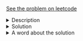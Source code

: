 <a href="https://leetcode.com/problems/linked-list-random-node/"> See the problem on leetcode </a>
<details>
   <summary>Description</summary>
   <div class="content__u3I1 question-content__JfgR">
      <div>
         <p>Given the <code>root</code> of a binary search tree, rearrange the tree in <strong>in-order</strong> so that the leftmost node in the tree is now the root of the tree, and every node has no left child and only one right child.</p>
         <p>&nbsp;</p>
         <p><strong>Example 1:</strong></p>
         <img alt="" src="https://assets.leetcode.com/uploads/2020/11/17/ex1.jpg" style="width: 600px; height: 350px;">
         <pre><strong>Input:</strong> root = [5,3,6,2,4,null,8,1,null,null,null,7,9]
<strong>Output:</strong> [1,null,2,null,3,null,4,null,5,null,6,null,7,null,8,null,9]
</pre>
         <p><strong>Example 2:</strong></p>
         <img alt="" src="https://assets.leetcode.com/uploads/2020/11/17/ex2.jpg" style="width: 300px; height: 114px;">
         <pre><strong>Input:</strong> root = [5,1,7]
<strong>Output:</strong> [1,null,5,null,7]
</pre>
         <p>&nbsp;</p>
         <p><strong>Constraints:</strong></p>
         <ul>
            <li>The number of nodes in the given tree will be in the range <code>[1, 100]</code>.</li>
            <li><code>0 &lt;= Node.val &lt;= 1000</code></li>
         </ul>
      </div>
   </div>
</details>

<details>
<summary>Solution</summary>
	
```java
/**
 * Definition for a binary tree node.
 * public class TreeNode {
 *     int val;
 *     TreeNode left;
 *     TreeNode right;
 *     TreeNode() {}
 *     TreeNode(int val) { this.val = val; }
 *     TreeNode(int val, TreeNode left, TreeNode right) {
 *         this.val = val;
 *         this.left = left;
 *         this.right = right;
 *     }
 * }
 */
class Solution {
    TreeNode head, temp;
    public TreeNode increasingBST(TreeNode root) {
        reArrange(root);
        return temp;
    }
    public void reArrange(TreeNode root){
        if(root == null)
            return;
        reArrange(root.left);
        if(head == null){
            head = root;
            temp = root;
        }
        else{
            head.right = new TreeNode(root.val);
            head = head.right;
        }
        reArrange(root.right);
    }
}
```

</details>

<details>
    <summary>A word about the solution</Summary>
    The part where I tripped up was realising I needed to do <code>head.right = new TreeNode(root.val)</code> instead of <code>head.right = root</code> since root(root refers to a general node here) would still have its left and right subtrees. The official solution though does take that route(no pun intended) by cutting off the left links of the node. Check [this](https://leetcode.com/problems/increasing-order-search-tree/solution/)
</details>













